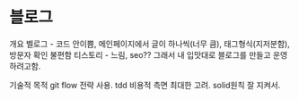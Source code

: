 # 블로그 

개요
벨로그 - 코드 안이쁨, 메인페이지에서 글이 하나씩(너무 큼), 태그형식(지저분함), 방문자 확인 불편함
티스토리 - 느림, seo??
그래서 내 입맛대로 블로그를 만들고 운영하려고함.


기술적 목적
git flow 전략 사용.
tdd
비용적 측면 최대한 고려.
solid원칙 잘 지켜서.
